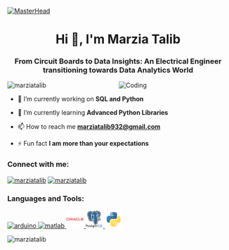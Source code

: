 [![MasterHead](https://blog.wscad.com/wp-content/uploads/2023/05/WSCAD-Electrical-Engineer_LinkedIn-Header_PLAIN_03-1536x384.jpg)](https://www.linkedin.com/in/marziatalib)



<h1 align="center">Hi 👋, I'm Marzia Talib</h1>
<h3 align="center">From Circuit Boards to Data Insights: An Electrical Engineer transitioning towards Data Analytics World</h3>
<img align="right" alt="Coding" width="250"
src="https://cdn.prod.website-files.com/667460ccc43a88651a3236c3/66cd00783b43b2e53bfc4562_60d354d11e28ba37b767f933_Data%2520points%2520(1).gif">
<p align="left"> <img src="https://komarev.com/ghpvc/?username=marziatalib&label=Profile%20views&color=0e75b6&style=flat" alt="marziatalib" /> </p>


- 🔭 I’m currently working on **SQL and Python**

- 🌱 I’m currently learning **Advanced Python Libraries**

- 📫 How to reach me **marziatalib932@gmail.com**

- ⚡ Fun fact **I am more than your expectations**

<h3 align="left">Connect with me:</h3>
<p align="left">
<a href="https://linkedin.com/in/marziatalib" target="blank"><img align="center" src="https://raw.githubusercontent.com/rahuldkjain/github-profile-readme-generator/master/src/images/icons/Social/linked-in-alt.svg" alt="marziatalib" height="30" width="40" /></a>
<a href="https://kaggle.com/marziatalib" target="blank"><img align="center" src="https://raw.githubusercontent.com/rahuldkjain/github-profile-readme-generator/master/src/images/icons/Social/kaggle.svg" alt="marziatalib" height="30" width="40" /></a>
</p>

<h3 align="left">Languages and Tools:</h3>
<p align="left"> <a href="https://www.arduino.cc/" target="_blank" rel="noreferrer"> <img src="https://cdn.worldvectorlogo.com/logos/arduino-1.svg" alt="arduino" width="40" height="40"/> </a> <a href="https://www.mathworks.com/" target="_blank" rel="noreferrer"> <img src="https://upload.wikimedia.org/wikipedia/commons/2/21/Matlab_Logo.png" alt="matlab" width="40" height="40"/> </a> <a href="https://www.oracle.com/" target="_blank" rel="noreferrer"> <img src="https://raw.githubusercontent.com/devicons/devicon/master/icons/oracle/oracle-original.svg" alt="oracle" width="40" height="40"/> </a> <a href="https://www.postgresql.org" target="_blank" rel="noreferrer"> <img src="https://raw.githubusercontent.com/devicons/devicon/master/icons/postgresql/postgresql-original-wordmark.svg" alt="postgresql" width="40" height="40"/> </a> <a href="https://www.python.org" target="_blank" rel="noreferrer"> <img src="https://raw.githubusercontent.com/devicons/devicon/master/icons/python/python-original.svg" alt="python" width="40" height="40"/> </a> </p>

<p><img align="Left" src="https://github-readme-streak-stats.herokuapp.com/?user=marziatalib&" alt="marziatalib" /></p>
